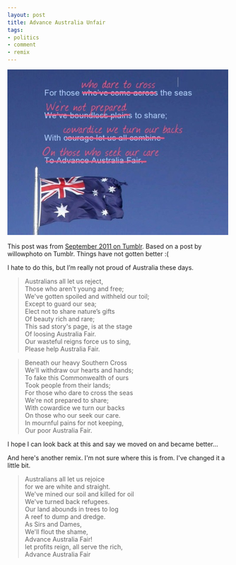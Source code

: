```yaml
---
layout: post
title: Advance Australia Unfair
tags:
- politics
- comment
- remix
---
```


![Advance Australia Unfair](/assets/posts/advance-australia-unfair.jpg "Advance Australia Unfair")

This post was from [September 2011 on Tumblr](http://yet-anotherbyte-old.tumblr.com/post/10402365198/willowphoto-via-twitpic-share-photos-and). 
Based on a post by willowphoto on Tumblr.
Things have not gotten better :(

I hate to do this, but I’m really not proud of Australia these days. 

> Australians all let us reject,<br>
> Those who aren't young and free;<br>
> We've gotten spoiled and withheld our toil;<br>
> Except to guard our sea; <br>
> Elect not to share nature’s gifts <br>
> Of beauty rich and rare; <br>
> This sad story's page, is at the stage <br>
> Of loosing Australia Fair. <br>
> Our wasteful reigns force us to sing, <br>
> Please help Australia Fair.<br>

> Beneath our heavy Southern Cross <br>
> We'll withdraw our hearts and hands; <br>
> To fake this Commonwealth of ours <br>
> Took people from their lands; <br>
> For those who dare to cross the seas <br>
> We're not prepared to share; <br>
> With cowardice we turn our backs <br>
> On those who our seek our care. <br>
> In mournful pains for not keeping, <br>
> Our poor Australia Fair.

I hope I can look back at this and say we moved on and became better...

And here's another remix. I'm not sure where this is from. I've changed it a little bit.

> Australians all let us rejoice<br>
> for we are white and straight.<br>
> We've mined our soil and killed for oil<br>
> We've turned back refugees.<br>
> Our land abounds in trees to log<br>
> A reef to dump and dredge.<br>
> As Sirs and Dames,<br>
> We'll flout the shame,<br>
> Advance Australia Fair!<br>
> let profits reign, all serve the rich,<br>
> Advance Australia Fair
